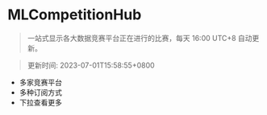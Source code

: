 # MLCompetitionHub

> 一站式显示各大数据竞赛平台正在进行的比赛，每天 16:00 UTC+8 自动更新。
  
> 更新时间: 2023-07-01T15:58:55+0800 

* 多家竞赛平台
* 多种订阅方式
* 下拉查看更多